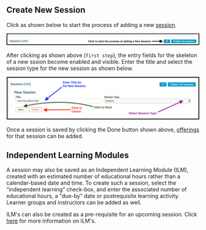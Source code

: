 ## Create New Session

Click as shown below to start the process of adding a new [session](https://iliosproject.gitbook.io/ilios-user-guide/glossary#session).

![first step - click to start](../../images/add_new_session/add_new_session_start.png)

After clicking as shown above (`first step`), the entry fields for the skeleton of a new sssion become enabled and visible. Enter the title and select the session type for the new session as shown below.

![add title and save](../../images/add_new_session/add_title.png)

Once a session is saved by clicking the Done button shown above,
[offerings](https://iliosproject.gitbook.io/ilios-user-guide/courses-and-sessions/offerings) for that session can be added.

## Independent Learning Modules

A session may also be saved as an Independent Learning Module (ILM), created with an estimated number of educational hours rather than a calendar-based date and time. To create such a session, select the “independent learning” check-box, and enter the associated number of educational hours, a "due-by" date or postrequisite learning activity. Learner groups and instructors can be added as well. 

ILM's can also be created as a pre-requisite for an upcoming session. Click [here](https://iliosproject.gitbook.io/ilios-user-guide/courses-and-sessions/sessions/independent-learning-module-ilm) for more information on ILM's.

